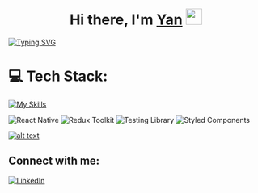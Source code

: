 <h1 align="center">Hi there, I'm <a href="https://www.linkedin.com/in/yan-yunitski-4a5216125/" target="_blank">Yan</a>
<img src="https://github.com/blackcater/blackcater/raw/main/images/Hi.gif" height="32"/></h1>

<a href="https://git.io/typing-svg"><img src="https://readme-typing-svg.demolab.com?font=Fira+Code&pause=1000&width=435&lines=JS, Bikes,+Vinyl,+Beer" alt="Typing SVG" /></a>

# 💻 Tech Stack:
[![My Skills](https://skillicons.dev/icons?i=js,ts,react,redux,jest,nodejs,express,html,css,sass,bootstrap,jquery,vscode,git,github,gitlab,gulp,webpack,postman,figma,pr,ps,ae&perline=10)](https://skillicons.dev)

<!--
![TypeScript](https://img.shields.io/badge/Typescript-007ACC.svg?style=flat-square&logo=typescript&logoColor=white)
![JavaScript](https://img.shields.io/badge/Javascript-323330.svg?style=flat-square&logo=javascript&logoColor=%23F7DF1E)
![CSS3](https://img.shields.io/badge/CSS3-1a6eb2.svg?style=flat-square&logo=css3&logoColor=white)
![HTML5](https://img.shields.io/badge/HTML5-E34F26.svg?style=flat-square&logo=html5&logoColor=white)
![React](https://img.shields.io/badge/React-20232a.svg?style=flat-square&logo=react&logoColor=%2361DAFB)
![Redux](https://img.shields.io/badge/Redux-593d88.svg?style=flat-square&logo=redux&logoColor=white)
![Jest](https://img.shields.io/badge/Jest-8e475b.svg?style=flat-square&logo=jest&logoColor=white)
![NodeJS](https://img.shields.io/badge/Node.js-6DA55F?style=flat-square&logo=node.js&logoColor=white)
![Express.js](https://img.shields.io/badge/Express.js-404d59.svg?style=flat-square&logo=express&logoColor=%2361DAFB)
![Webpack](https://img.shields.io/badge/Webpack-2b3a42.svg?style=flat-square&logo=webpack&logoColor=%2361DAFB)
![Bootstrap](https://img.shields.io/badge/Bootstrap-563D7C.svg?style=flat-square&logo=bootstrap&logoColor=white)
![jQuery](https://img.shields.io/badge/jQuery-0769ad.svg?style=flat-square&logo=jquery&logoColor=7acef4)
![Adobe Photoshop](https://img.shields.io/badge/Adobe_Photoshop-001d26.svg?style=flat-square&logo=adobephotoshop&logoColor=37c5ff)
![Adobe Lightroom](https://img.shields.io/badge/Adobe_Lightroom-17232d.svg?style=flat-square&logo=Adobe%20Lightroom&logoColor=aed1e8)
![Adobe After Effects](https://img.shields.io/badge/Adobe%20After%20Effects-9999FF.svg?style=flat-square&logo=Adobe%20After%20Effects&logoColor=white)
![Figma](https://img.shields.io/badge/Figma-F24E1E.svg?style=flat-square&logo=figma&logoColor=white)
-->
![React Native](https://img.shields.io/badge/React_Native-20232a.svg?style=flat-square&logo=react&logoColor=%2361DAFB)
![Redux Toolkit](https://img.shields.io/badge/Redux_Toolkit-593d88.svg?style=flat-square&logo=redux&logoColor=white)
![Testing Library](https://img.shields.io/badge/Testing_Library-white.svg?style=flat-square&logo=testing-library&logoColor=c72626)
![Styled Components](https://img.shields.io/badge/Styled_Components-DB7093?style=flat-square&logo=styled-components&logoColor=white)

[![alt text](https://www.codewars.com/users/yanushok/badges/small?theme=light "Codewars")](https://www.codewars.com/users/yanushok/)

## Connect with me:
[![LinkedIn](https://skillicons.dev/icons?i=linkedin)](https://www.linkedin.com/in/yan-yunitski-4a5216125/)

<!--
[![LinkedIn](https://img.shields.io/badge/linkedin-0077B5.svg?&style=flat-square&logo=linkedin&logoColor=white)](https://www.linkedin.com/in/yan-yunitski-4a5216125/){:target="_blank"}
-->

<!--
**yanushok/yanushok** is a ✨ _special_ ✨ repository because its `README.md` (this file) appears on your GitHub profile.

Here are some ideas to get you started:

- 🔭 I’m currently working on ...
- 🌱 I’m currently learning ...
- 👯 I’m looking to collaborate on ...
- 🤔 I’m looking for help with ...
- 💬 Ask me about ...
- 📫 How to reach me: ...
- 😄 Pronouns: ...
- ⚡ Fun fact: ...
-->
